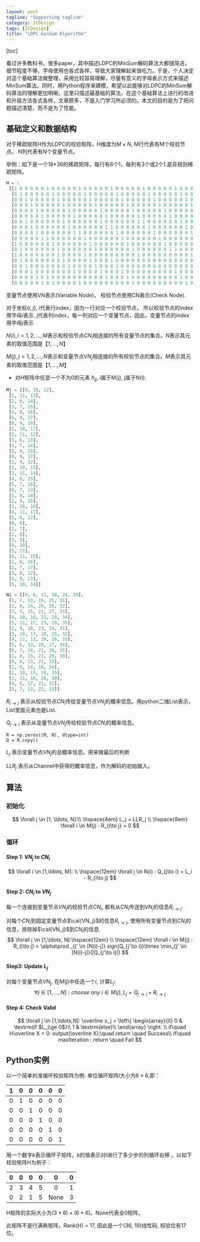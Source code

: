 ```yaml
---
layout: post
tagline: "Supporting tagline"
category: ICDesign
tags: [ICDesign]
title: "LDPC minSum Algorithm"
---
```


[toc]

看过许多教科书，很多paper，其中描述LDPC的MinSum解码算法大都很简洁，细节程度不够，字母使用也各式各样，导致大家理解起来很吃力。于是，个人决定对这个基础算法做整理，采用比较容易理解，尽量有意义的字母表示方式来描述MinSum算法。同时，用Python程序来建模，希望以此能够对LDPC的MinSum解码算法的理解更加明晰。这里只描述最基础的算法，在这个基础算法上进行的改进和升级方法各式各样，文章颇多，不是入门学习所必须的。本文的目的是为了把问题描述清楚，而不是为了性能。

## 基础定义和数据结构

对于稀疏矩阵H作为LDPC的校验矩阵，H维度为$M\times N$, M行代表有M个校验节点。 N列代表有N个变量节点。

举例：如下是一个18*36的稀疏矩阵，每行有6个1，每列有3个或2个1.是非规则稀疏矩阵。

```python
H = \
 [[1 0 0 0 0 0 1 0 0 0 0 0 1 0 0 0 0 0 1 0 0 0 0 0 1 0 0 0 0 0 1 0 0 0 0 0]
  [0 1 0 0 0 0 0 1 0 0 0 0 0 1 0 0 0 0 0 1 0 0 0 0 0 1 0 0 0 0 0 1 0 0 0 0]
  [0 0 1 0 0 0 0 0 1 0 0 0 0 0 1 0 0 0 0 0 1 0 0 0 0 0 1 0 0 0 0 0 1 0 0 0]
  [0 0 0 1 0 0 0 0 0 1 0 0 0 0 0 1 0 0 0 0 0 1 0 0 0 0 0 1 0 0 0 0 0 1 0 0]
  [0 0 0 0 1 0 0 0 0 0 1 0 0 0 0 0 1 0 0 0 0 0 1 0 0 0 0 0 1 0 0 0 0 0 1 0]
  [0 0 0 0 0 1 0 0 0 0 0 1 0 0 0 0 0 1 0 0 0 0 0 1 0 0 0 0 0 1 0 0 0 0 0 1]
  [0 0 1 0 0 0 0 0 0 1 0 0 0 0 0 0 1 0 0 0 0 0 0 1 1 0 0 0 0 0 0 1 0 0 0 0]
  [0 0 0 1 0 0 0 0 0 0 1 0 0 0 0 0 0 1 1 0 0 0 0 0 0 1 0 0 0 0 0 0 1 0 0 0]
  [0 0 0 0 1 0 0 0 0 0 0 1 1 0 0 0 0 0 0 1 0 0 0 0 0 0 1 0 0 0 0 0 0 1 0 0]
  [0 0 0 0 0 1 1 0 0 0 0 0 0 1 0 0 0 0 0 0 1 0 0 0 0 0 0 1 0 0 0 0 0 0 1 0]
  [1 0 0 0 0 0 0 1 0 0 0 0 0 0 1 0 0 0 0 0 0 1 0 0 0 0 0 0 1 0 0 0 0 0 0 1]
  [0 1 0 0 0 0 0 0 1 0 0 0 0 0 0 1 0 0 0 0 0 0 1 0 0 0 0 0 0 1 1 0 0 0 0 0]
  [1 0 0 0 0 0 0 0 1 0 0 0 0 1 0 0 0 0 0 0 0 0 0 1 0 0 0 0 0 0 0 0 0 1 0 0]
  [0 1 0 0 0 0 0 0 0 1 0 0 0 0 1 0 0 0 1 0 0 0 0 0 0 0 0 0 0 0 0 0 0 0 1 0]
  [0 0 1 0 0 0 0 0 0 0 1 0 0 0 0 1 0 0 0 1 0 0 0 0 0 0 0 0 0 0 0 0 0 0 0 1]
  [0 0 0 1 0 0 0 0 0 0 0 1 0 0 0 0 1 0 0 0 1 0 0 0 0 0 0 0 0 0 1 0 0 0 0 0]
  [0 0 0 0 1 0 1 0 0 0 0 0 0 0 0 0 0 1 0 0 0 1 0 0 0 0 0 0 0 0 0 1 0 0 0 0]
  [0 0 0 0 0 1 0 1 0 0 0 0 1 0 0 0 0 0 0 0 0 0 1 0 0 0 0 0 0 0 0 0 1 0 0 0]]
```



变量节点使用VN表示(Variable Node)， 校验节点使用CN表示(Check Node). 

对于坐标$(i,j)$,  $i$代表行index，因为一行对应一个校验节点， 所以校验节点的index用字母$i$表示. $j$代表列index，每一列对应一个变量节点，因此，变量节点的index用字母$j$表示

$N(i), i=1,2,\ldots,M$表示和校验节点$CN_i$相连接的所有变量节点的集合。$N$表示其元素的取值范围是$【1,...,N】$

$M(j), j=1,2,\ldots,N$表示和变量节点$VN_j$相连接的所有校验节点的集合。$M$表示其元素的取值范围是$【1,...,M】$

* 对$H$矩阵中任意一个不为0的元素 $h_{ij}$, i属于M(j), j属于N(i).

```python
Mj = [[0, 10, 12],
 [1, 11, 13],
 [2, 6, 14],
 [3, 7, 15],
 [4, 8, 16],
 [5, 9, 17],
 [0, 9, 16],
 [1, 10, 17],
 [2, 11, 12],
 [3, 6, 13],
 [4, 7, 14],
 [5, 8, 15],
 [0, 8, 17],
 [1, 9, 12],
 [2, 10, 13],
 [3, 11, 14],
 [4, 6, 15],
 [5, 7, 16],
 [0, 7, 13],
 [1, 8, 14],
 [2, 9, 15],
 [3, 10, 16],
 [4, 11, 17],
 [5, 6, 12],
 [0, 6],
 [1, 7],
 [2, 8],
 [3, 9],
 [4, 10],
 [5, 11],
 [0, 11, 15],
 [1, 6, 16],
 [2, 7, 17],
 [3, 8, 12],
 [4, 9, 13],
 [5, 10, 14]]

Ni = [[0, 6, 12, 18, 24, 30],
 [1, 7, 13, 19, 25, 31],
 [2, 8, 14, 20, 26, 32],
 [3, 9, 15, 21, 27, 33],
 [4, 10, 16, 22, 28, 34],
 [5, 11, 17, 23, 29, 35],
 [2, 9, 16, 23, 24, 31],
 [3, 10, 17, 18, 25, 32],
 [4, 11, 12, 19, 26, 33],
 [5, 6, 13, 20, 27, 34],
 [0, 7, 14, 21, 28, 35],
 [1, 8, 15, 22, 29, 30],
 [0, 8, 13, 23, 33],
 [1, 9, 14, 18, 34],
 [2, 10, 15, 19, 35],
 [3, 11, 16, 20, 30],
 [4, 6, 17, 21, 31],
 [5, 7, 12, 22, 32]]
```



$R_{i\to j}$ 表示从校验节点$CN_i$传给变量节点$VN_j$的概率信息。用python二维List表示，List里面元素也是List.

$Q_{j\to i}$ 表示从变量节点$VN_j$传给校验节点$CN_i$的概率信息。

```
R = np.zeros((M, N), dtype=int)
Q = R.copy()
```



$L_j$ 表示变量节点$VN_j$的总概率信息。用来做最后的判断

$LLR_j$ 表示从Channel中获得的概率信息，作为解码的初始输入。

## 算法

### 初始化

$$
\forall j \in [1, \ldots, N]:\\
\hspace{4em} L_j = LLR_j \\
\hspace{8em} \forall i \in M(j) : R_{i\to j} = 0
$$

### 循环

#### Step 1: $VN_j$ to $CN_i$

$$
\forall i \in [1,\ldots, M]: \\
 \hspace{12em} \forall j \in N(i) : Q_{j\to i} = L_i - R_{i\to j}
$$

#### Step 2: $CN_i$ to $VN_j$

每一个连接到变量节点$VN_j$的校验节点$CN_i$, 都有从$CN_i$传送到$VN_j$的信息$R_{i\to j}$.

对每个$CN_i$到固定变量节点$\cal{VN_j}$的信息$R_{i\to j}$, 使用所有变量节点到$CN_i$的信息，排除掉$\cal{VN_j}$到$CN_i$的信息.
$$
\forall j \in [1,\ldots, N]:\hspace{12em} \\
\hspace{12em} \forall i \in M(j) : R_{i\to j} = \alpha\prod _{j' \in [N(i)-j]} sign(Q_{j'\to i})\times  \min_{j' \in [N(i)-j]}(|Q_{j'\to i}|)
$$

#### Step3: Update $L_j$

对每个变量节点$VN_j$, 在$M(j)$中任选一个$i$, 计算$L_j$:
$$
\forall j \in [1,\ldots,N]: choose\ any\ i \in M(j), L_j = Q_{j\to i} + R_{i\to j}
$$

#### Step 4: Check Valid

$$
\forall j \in [1,\ldots,N]: \overline x_j = 
\left\{ \begin{array}{ll}
0 & \textrm{if $L_j\ge 0$}\\
1 & \textrm{else}\\
\end{array} \right. \\
if\quad H\overline X = 0: output(\overline X);\quad  return \quad Success\\
if\quad maxIteration : return \quad Fail
$$



## Python实例

以一个简单的准循环校验矩阵为例. 单位循环矩阵$I$大小为$6\times6$,即：

|  1   |  0   |  0   |  0   |  0   |  0   |
| :--: | :--: | :--: | :--: | :--: | :--: |
|  0   |  1   |  0   |  0   |  0   |  0   |
|  0   |  0   |  1   |  0   |  0   |  0   |
|  0   |  0   |  0   |  1   |  0   |  0   |
|  0   |  0   |  0   |  0   |  1   |  0   |
|  0   |  0   |  0   |  0   |  0   |  1   |

用一个数字$k$表示循环子矩阵，$k$的值表示对$I$进行了多少步的列循环右移 。以如下校验矩阵H为例子：

|  0   |  0   |  0   |  0   |  0   |  0   |
| :--: | :--: | :--: | :--: | :--: | :--: |
|  2   |  3   |  4   |  5   |  0   |  1   |
|  0   |  2   |  1   |  5   | None |  3   |

H矩阵的实际大小为$(3*6)\times(6*6)$。None代表全0矩阵。

此矩阵不是行满秩矩阵，Rank(H) = 17, 因此是一个(36, 19)线性码, 校验位有17位。

